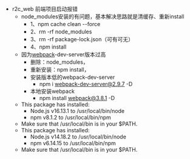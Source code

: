 - r2c_web 前端项目启动报错
    - node_modules安装的有问题，基本解决思路就是清缓存、重新install
        - 1、npm cache clean --force
        - 2、rm -rf node_modules
        - 3、rm -rf package-lock.json（可有可无）
        - 4、npm install
    - 因为[webpack](https://so.csdn.net/so/search?from=pc_blog_highlight&q=webpack)-dev-server版本过高
        - 删除：node_modules，
        - 重新安装：npm install，
        - 安装版本低的webpack-dev-server
            - npm i webpack-dev-server@2.9.7 -D
        - 本地安装webpack
            - npm install webpack@3.8.1 -D
    - This package has installed:
        - Node.js v16.13.1 to /usr/local/bin/node
        - npm v8.1.2 to /usr/local/bin/npm
    - Make sure that /usr/local/bin is in your $PATH.
    - This package has installed:
        - Node.js v14.18.2 to /usr/local/bin/node
        - npm v6.14.15 to /usr/local/bin/npm
    - Make sure that /usr/local/bin is in your $PATH.
